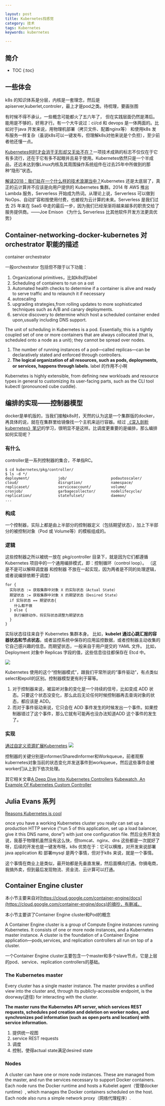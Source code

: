 ```yaml
---

layout: post
title: Kubernetes找感觉
category: 技术
tags: Kubernetes
keywords: kubernetes 

---
```


## 简介

* TOC
{:toc}

## 一些体会

k8s 的知识体系是分层，内核是一套理念，然后是apiserver,kuberlet,controler，最上才是pod之类。待梳理，要画张图

有时候不得不承认，一些概念可能都火了五六年了， 但在实践层面仍然是滞后。能用是不够的，好用才行。有一个大牛说过：ci/cd 和 devops 是一体两面的。比如对于java 开发来说，用物理机部署（拷贝文件、配置nginx等） 和使用k8s 发布服务一样复杂（虽说k8s可以一键发布，但理解k8s对他来说是个负担），至少前者他还懂一点。


[Kubernetes何时才会消于无形却又无处不在？](https://mp.weixin.qq.com/s?__biz=MzA5OTAyNzQ2OA==&mid=2649699253&idx=1&sn=7f47db06b63c4912c2fd8b4701cb8d79&chksm=88930cd6bfe485c04b99b1284d056c886316024ba4835be8967c4266d9364cffcfedaf397acc&mpshare=1&scene=23&srcid=1102iGdvWF6lcNRaDD19ieRy%23rd)一项技术成熟的标志不仅仅在于它有多流行，还在于它有多不起眼并且易于使用。Kubernetes依然只是一个半成品，还远未达到像Linux内核及其周围操作系统组件在过去25年中所做到的那种“隐形”状态。

[解读2018：我们处在一个什么样的技术浪潮当中？](https://mp.weixin.qq.com/s?__biz=MjM5MDE0Mjc4MA==&mid=2651011968&idx=1&sn=3d500660f7dd47c9fa4033bd9fa69c2f&chksm=bdbec3d38ac94ac523355e1e21f04af71e47a0841d1af0afedecc528b5eb4a5f9fe83f105a11&mpshare=1&scene=1&srcid=12217gWDeJ0aPl8BVBUycQyh#rd)Kubernetes 还是太底层了，真正的云计算并不应该是向用户提供的 Kubernetes 集群。2014 年 AWS 推出 Lambda 服务，Serverless 开始成为热词。从理论上说，Serverless 可以做到 NoOps、自动扩容和按使用付费，也被视为云计算的未来。Serverless 是我们过去 25 年来在 SaaS 中走的最后一步，因为我们已经渐渐将越来越多的职责交给了服务提供商。——Joe Emison 《为什么 Serverless 比其他软件开发方法更具优势》

## Container-networking-docker-kubernetes 对orchestrator 职能的描述

container orchestrator

一般orchestrator 包括但不限于以下功能：

1. Organizational primitives，比如k8s的label
2. Scheduling of containers to run on a ost
3. Automated health checks to determine if a container is alive and ready to serve traffic and to relaunch it if necessary
4. autoscaling 
5. upgrading strategies,from rolling updates to more sophisticated techniques such as A/B and canary deployments.
6. service discovery to determine which host a scheduled container ended upon,usually including DNS support.

The unit of scheduling in Kubernetes is a pod. Essentially, this is a tightly coupled set of one or more containers that are always collocated (that is, scheduled onto a node as a unit); they cannot be spread over nodes. 

1. The number of running instances of a pod—called replicas—can be declaratively stated and enforced through controllers. 
2. **The logical organization of all resources, such as pods, deployments, or services, happens through labels.** label 的作用不小啊

Kubernetes is highly extensible, from defining new workloads and resource types in general to customizing its user-facing parts, such as the CLI tool kubectl (pronounced cube cuddle).


## 编排的实现——控制器模型

docker是单机版的，当我们接触k8s时，天然的认为这是一个集群版的docker，再具体的说，就在在集群里给镜像找一个主机来运行容器。经过 [《深入剖析kubernetes》笔记](http://qiankunli.github.io/2018/08/26/parse_kubernetes_note.html)的学习，很明显不是这样。比调度更重要的是编排，那么编排如何实现呢？

### 有什么

controller是一系列控制器的集合，不单指RC。

	$ cd kubernetes/pkg/controller/
	$ ls -d */              
	deployment/             job/                    podautoscaler/          
	cloud/                  disruption/             namespace/              
	replicaset/             serviceaccount/         volume/
	cronjob/                garbagecollector/       nodelifecycle/          replication/            statefulset/            daemon/
	...

### 构成

一个控制器，实际上都是由上半部分的控制器定义（包括期望状态），加上下半部分的被控制对象（Pod 或 Volume等）的模板组成的。

### 逻辑

这些控制器之所以被统一放在 pkg/controller 目录下，就是因为它们都遵循 Kubernetes 项目中的一个通用编排模式，即：控制循环（control loop）。 （这是不是可以解释调度器 和控制器 不放在一起实现，因为两者是不同的处理逻辑，或者说编排依赖于调度）

	for {
	  实际状态 := 获取集群中对象 X 的实际状态（Actual State）
	  期望状态 := 获取集群中对象 X 的期望状态（Desired State）
	  if 实际状态 == 期望状态{
	    什么都不做
	  } else {
	    执行编排动作，将实际状态调整为期望状态
	  }
	}

实际状态往往来自于 Kubernetes 集群本身。 比如，**kubelet 通过心跳汇报的容器状态和节点状态**，或者监控系统中保存的应用监控数据，或者控制器主动收集的它自己感兴趣的信息。而期望状态，一般来自于用户提交的 YAML 文件。 比如，Deployment 对象中 Replicas 字段的值，这些信息往往都保存在 Etcd 中。


![](/public/upload/kubernetes/k8s_deployment.PNG)

Kubernetes 使用的这个“控制器模式”，跟我们平常所说的“事件驱动”，有点类似 select和epoll的区别。控制器模型更有利于幂等。

1. 对于控制器来说，被监听对象的变化是一个持续的信号，比如变成 ADD 状态。只要这个状态没变化，那么此后无论任何时候控制器再去查询对象的状态，都应该是 ADD。
2. 而对于事件驱动来说，它只会在 ADD 事件发生的时候发出一个事件。如果控制器错过了这个事件，那么它就有可能再也没办法知道ADD 这个事件的发生了。

### 实现

[通过自定义资源扩展Kubernetes](https://blog.gmem.cc/extend-kubernetes-with-custom-resources)
![](/public/upload/kubernetes/kubernete_controller_pattern.png)

控制器的关键分别是informer/SharedInformer和Workqueue，前者观察kubernetes对象当前的状态变化并发送事件到workqueue，然后这些事件会被worker们从上到下依次处理。

其它相关文章[A Deep Dive Into Kubernetes Controllers](https://engineering.bitnami.com/articles/a-deep-dive-into-kubernetes-controllers.html) 
[Kubewatch, An Example Of Kubernetes Custom Controller](https://engineering.bitnami.com/articles/kubewatch-an-example-of-kubernetes-custom-controller.html)




## Julia Evans 系列

[Reasons Kubernetes is cool](https://jvns.ca/blog/2017/10/05/reasons-kubernetes-is-cool/)

once you have a working Kubernetes cluster you really can set up a production HTTP service (“run 5 of this application, set up a load balancer, give it this DNS name, done”) with just one configuration file. 然后业务开发会说，我基于物理机虽然没有这么快，但tomcat、nginx、dns 这些都是一次就好了呀，后续的开发也是一键发布呀。k8s 优势在于：它可以横推，对开发来说部署java application 和 部署mysql 是两个事情，但对于k8s 来说，就是一个事情。 

这个事情在商业上是类似，最开始都是先垂直发展，然后面横向打通。你搞电商，我搞外卖，但到最后发现物流、资金流、云计算可以打通。

##  Container Engine cluster

本小节主要来自对[https://cloud.google.com/container-engine/docs](https://cloud.google.com/container-engine/docs)的摘抄，有删减。

本小节主要讲了Container Engine cluster和Pod的概念

A Container Engine cluster is a group of Compute Engine instances running Kubernetes. It consists of one or more node instances, and a Kubernetes master instance. A cluster is the foundation of a Container Engine application—pods,services, and replication controllers all run on top of a cluster.

一个Container Engine cluster主要包含一个master和多个slave节点，它是上层的pod、service、replication controllers的基础。

### The Kubernetes master

Every cluster has a single master instance. The master provides a unified view into the cluster and, through its publicly-accessible endpoint, is the doorway(途径) for interacting with the cluster.

**The master runs the Kubernetes API server, which services REST requests, schedules pod creation and deletion on worker nodes, and synchronizes pod information (such as open ports and location) with service information.**

1. 提供统一视图
2. service REST requests
3. 调度
4. 控制，使得actual state满足desired state 

### Nodes

A cluster can have one or more node instances. These are managed from the master, and run the services necessary to support Docker containers. Each node runs the Docker runtime and hosts a Kubelet agent（管理docker runtime）, which manages the Docker containers scheduled on the host. Each node also runs a simple network proxy（网络代理程序）.